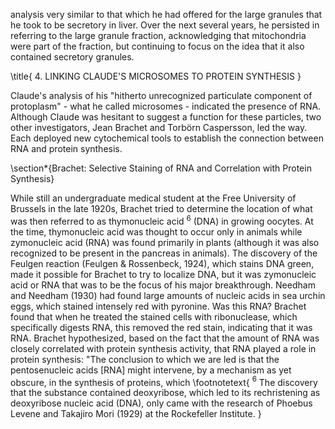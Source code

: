 analysis very similar to that which he had offered for the large granules that he took to be secretory in liver. Over the next several years, he persisted in referring to the large granule fraction, acknowledging that mitochondria were part of the fraction, but continuing to focus on the idea that it also contained secretory granules.

\title{
4. LINKING CLAUDE'S MICROSOMES TO PROTEIN SYNTHESIS
}

Claude's analysis of his "hitherto unrecognized particulate component of protoplasm" - what he called microsomes - indicated the presence of RNA. Although Claude was hesitant to suggest a function for these particles, two other investigators, Jean Brachet and Torbörn Caspersson, led the way. Each deployed new cytochemical tools to establish the connection between RNA and protein synthesis.

\section*{Brachet: Selective Staining of RNA and Correlation with Protein Synthesis}

While still an undergraduate medical student at the Free University of Brussels in the late 1920s, Brachet tried to determine the location of what was then referred to as thymonucleic acid ${ }^{6}$ (DNA) in growing oocytes. At the time, thymonucleic acid was thought to occur only in animals while zymonucleic acid (RNA) was found primarily in plants (although it was also recognized to be present in the pancreas in animals). The discovery of the Feulgen reaction (Feulgen \& Rossenbeck, 1924), which stains DNA green, made it possible for Brachet to try to localize DNA, but it was zymonucleic acid or RNA that was to be the focus of his major breakthrough. Needham and Needham (1930) had found large amounts of nucleic acids in sea urchin eggs, which stained intensely red with pyronine. Was this RNA? Brachet found that when he treated the stained cells with ribonuclease, which specifically digests RNA, this removed the red stain, indicating that it was RNA. Brachet hypothesized, based on the fact that the amount of RNA was closely correlated with protein synthesis activity, that RNA played a role in protein synthesis: "The conclusion to which we are led is that the pentosenucleic acids [RNA] might intervene, by a mechanism as yet obscure, in the synthesis of proteins, which
\footnotetext{
${ }^{6}$ The discovery that the substance contained deoxyribose, which led to its rechristening as deoxyribose nucleic acid (DNA), only came with the research of Phoebus Levene and Takajiro Mori (1929) at the Rockefeller Institute.
}